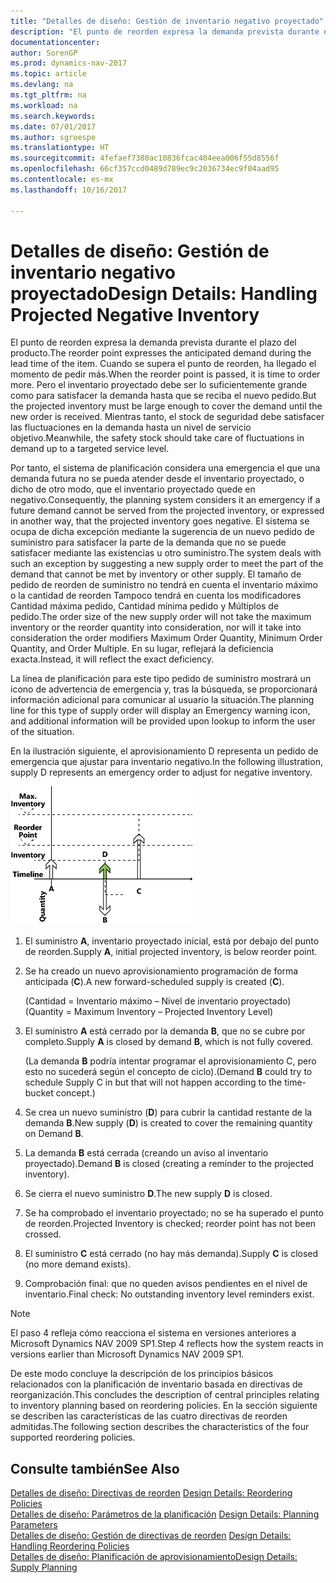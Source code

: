 ```yaml
---
title: "Detalles de diseño: Gestión de inventario negativo proyectado"
description: "El punto de reorden expresa la demanda prevista durante el plazo del producto. Cuando se supera el punto de reorden, ha llegado el momento de pedir más. Pero el inventario proyectado debe ser lo suficientemente grande como para satisfacer la demanda hasta que se reciba el nuevo pedido. Mientras tanto, el stock de seguridad debe satisfacer las fluctuaciones en la demanda hasta un nivel de servicio objetivo."
documentationcenter: 
author: SorenGP
ms.prod: dynamics-nav-2017
ms.topic: article
ms.devlang: na
ms.tgt_pltfrm: na
ms.workload: na
ms.search.keywords: 
ms.date: 07/01/2017
ms.author: sgroespe
ms.translationtype: HT
ms.sourcegitcommit: 4fefaef7380ac10836fcac404eea006f55d8556f
ms.openlocfilehash: 66cf357ccd0489d789ec9c2036734ec9f04aad95
ms.contentlocale: es-mx
ms.lasthandoff: 10/16/2017

---
```

# <a name="design-details-handling-projected-negative-inventory"></a><span data-ttu-id="705cf-106">Detalles de diseño: Gestión de inventario negativo proyectado</span><span class="sxs-lookup"><span data-stu-id="705cf-106">Design Details: Handling Projected Negative Inventory</span></span>
<span data-ttu-id="705cf-107">El punto de reorden expresa la demanda prevista durante el plazo del producto.</span><span class="sxs-lookup"><span data-stu-id="705cf-107">The reorder point expresses the anticipated demand during the lead time of the item.</span></span> <span data-ttu-id="705cf-108">Cuando se supera el punto de reorden, ha llegado el momento de pedir más.</span><span class="sxs-lookup"><span data-stu-id="705cf-108">When the reorder point is passed, it is time to order more.</span></span> <span data-ttu-id="705cf-109">Pero el inventario proyectado debe ser lo suficientemente grande como para satisfacer la demanda hasta que se reciba el nuevo pedido.</span><span class="sxs-lookup"><span data-stu-id="705cf-109">But the projected inventory must be large enough to cover the demand until the new order is received.</span></span> <span data-ttu-id="705cf-110">Mientras tanto, el stock de seguridad debe satisfacer las fluctuaciones en la demanda hasta un nivel de servicio objetivo.</span><span class="sxs-lookup"><span data-stu-id="705cf-110">Meanwhile, the safety stock should take care of fluctuations in demand up to a targeted service level.</span></span>  

 <span data-ttu-id="705cf-111">Por tanto, el sistema de planificación considera una emergencia el que una demanda futura no se pueda atender desde el inventario proyectado, o dicho de otro modo, que el inventario proyectado quede en negativo.</span><span class="sxs-lookup"><span data-stu-id="705cf-111">Consequently, the planning system considers it an emergency if a future demand cannot be served from the projected inventory, or expressed in another way, that the projected inventory goes negative.</span></span> <span data-ttu-id="705cf-112">El sistema se ocupa de dicha excepción mediante la sugerencia de un nuevo pedido de suministro para satisfacer la parte de la demanda que no se puede satisfacer mediante las existencias u otro suministro.</span><span class="sxs-lookup"><span data-stu-id="705cf-112">The system deals with such an exception by suggesting a new supply order to meet the part of the demand that cannot be met by inventory or other supply.</span></span> <span data-ttu-id="705cf-113">El tamaño de pedido de reorden de suministro no tendrá en cuenta el inventario máximo o la cantidad de reorden Tampoco tendrá en cuenta los modificadores Cantidad máxima pedido, Cantidad mínima pedido y Múltiplos de pedido.</span><span class="sxs-lookup"><span data-stu-id="705cf-113">The order size of the new supply order will not take the maximum inventory or the reorder quantity into consideration, nor will it take into consideration the order modifiers Maximum Order Quantity, Minimum Order Quantity, and Order Multiple.</span></span> <span data-ttu-id="705cf-114">En su lugar, reflejará la deficiencia exacta.</span><span class="sxs-lookup"><span data-stu-id="705cf-114">Instead, it will reflect the exact deficiency.</span></span>  

 <span data-ttu-id="705cf-115">La línea de planificación para este tipo pedido de suministro mostrará un icono de advertencia de emergencia y, tras la búsqueda, se proporcionará información adicional para comunicar al usuario la situación.</span><span class="sxs-lookup"><span data-stu-id="705cf-115">The planning line for this type of supply order will display an Emergency warning icon, and additional information will be provided upon lookup to inform the user of the situation.</span></span>  

 <span data-ttu-id="705cf-116">En la ilustración siguiente, el aprovisionamiento D representa un pedido de emergencia que ajustar para inventario negativo.</span><span class="sxs-lookup"><span data-stu-id="705cf-116">In the following illustration, supply D represents an emergency order to adjust for negative inventory.</span></span>  

 ![](media/nav_app_supply_planning_2_negative_inventory.png "NAV_APP_supply_planning_2_negative_inventory")  

1.  <span data-ttu-id="705cf-117">El suministro **A**, inventario proyectado inicial, está por debajo del punto de reorden.</span><span class="sxs-lookup"><span data-stu-id="705cf-117">Supply **A**, initial projected inventory, is below reorder point.</span></span>  

2.  <span data-ttu-id="705cf-118">Se ha creado un nuevo aprovisionamiento programación de forma anticipada (**C**).</span><span class="sxs-lookup"><span data-stu-id="705cf-118">A new forward-scheduled supply is created (**C**).</span></span>  

     <span data-ttu-id="705cf-119">(Cantidad = Inventario máximo – Nivel de inventario proyectado)</span><span class="sxs-lookup"><span data-stu-id="705cf-119">(Quantity = Maximum Inventory – Projected Inventory Level)</span></span>  

3.  <span data-ttu-id="705cf-120">El suministro **A** está cerrado por la demanda **B**, que no se cubre por completo.</span><span class="sxs-lookup"><span data-stu-id="705cf-120">Supply **A** is closed by demand **B**, which is not fully covered.</span></span>  

     <span data-ttu-id="705cf-121">(La demanda **B** podría intentar programar el aprovisionamiento C, pero esto no sucederá según el concepto de ciclo).</span><span class="sxs-lookup"><span data-stu-id="705cf-121">(Demand **B** could try to schedule Supply C in but that will not happen according to the time-bucket concept.)</span></span>  

4.  <span data-ttu-id="705cf-122">Se crea un nuevo suministro (**D**) para cubrir la cantidad restante de la demanda **B**.</span><span class="sxs-lookup"><span data-stu-id="705cf-122">New supply (**D**) is created to cover the remaining quantity on Demand **B**.</span></span>  

5.  <span data-ttu-id="705cf-123">La demanda **B** está cerrada (creando un aviso al inventario proyectado).</span><span class="sxs-lookup"><span data-stu-id="705cf-123">Demand **B** is closed (creating a reminder to the projected inventory).</span></span>  

6.  <span data-ttu-id="705cf-124">Se cierra el nuevo suministro **D**.</span><span class="sxs-lookup"><span data-stu-id="705cf-124">The new supply **D** is closed.</span></span>  

7.  <span data-ttu-id="705cf-125">Se ha comprobado el inventario proyectado; no se ha superado el punto de reorden.</span><span class="sxs-lookup"><span data-stu-id="705cf-125">Projected Inventory is checked; reorder point has not been crossed.</span></span>  

8.  <span data-ttu-id="705cf-126">El suministro **C** está cerrado (no hay más demanda).</span><span class="sxs-lookup"><span data-stu-id="705cf-126">Supply **C** is closed (no more demand exists).</span></span>  

9. <span data-ttu-id="705cf-127">Comprobación final: que no queden avisos pendientes en el nivel de inventario.</span><span class="sxs-lookup"><span data-stu-id="705cf-127">Final check: No outstanding inventory level reminders exist.</span></span>  

> [!NOTE]  
>  <span data-ttu-id="705cf-128">El paso 4 refleja cómo reacciona el sistema en versiones anteriores a Microsoft Dynamics NAV 2009 SP1.</span><span class="sxs-lookup"><span data-stu-id="705cf-128">Step 4 reflects how the system reacts in versions earlier than Microsoft Dynamics NAV 2009 SP1.</span></span>  

 <span data-ttu-id="705cf-129">De este modo concluye la descripción de los principios básicos relacionados con la planificación de inventario basada en directivas de reorganización.</span><span class="sxs-lookup"><span data-stu-id="705cf-129">This concludes the description of central principles relating to inventory planning based on reordering policies.</span></span> <span data-ttu-id="705cf-130">En la sección siguiente se describen las características de las cuatro directivas de reorden admitidas.</span><span class="sxs-lookup"><span data-stu-id="705cf-130">The following section describes the characteristics of the four supported reordering policies.</span></span>  

## <a name="see-also"></a><span data-ttu-id="705cf-131">Consulte también</span><span class="sxs-lookup"><span data-stu-id="705cf-131">See Also</span></span>  
 <span data-ttu-id="705cf-132">[Detalles de diseño: Directivas de reorden](design-details-reordering-policies.md) </span><span class="sxs-lookup"><span data-stu-id="705cf-132">[Design Details: Reordering Policies](design-details-reordering-policies.md) </span></span>  
 <span data-ttu-id="705cf-133">[Detalles de diseño: Parámetros de la planificación](design-details-planning-parameters.md) </span><span class="sxs-lookup"><span data-stu-id="705cf-133">[Design Details: Planning Parameters](design-details-planning-parameters.md) </span></span>  
 <span data-ttu-id="705cf-134">[Detalles de diseño: Gestión de directivas de reorden](design-details-handling-reordering-policies.md) </span><span class="sxs-lookup"><span data-stu-id="705cf-134">[Design Details: Handling Reordering Policies](design-details-handling-reordering-policies.md) </span></span>  
 [<span data-ttu-id="705cf-135">Detalles de diseño: Planificación de aprovisionamiento</span><span class="sxs-lookup"><span data-stu-id="705cf-135">Design Details: Supply Planning</span></span>](design-details-supply-planning.md)

